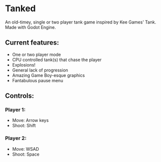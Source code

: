 # Tanked

An old-timey, single or two player tank game inspired by Kee Games' Tank. Made with Godot Engine.

## Current features:
- One or two player mode
- CPU controlled tank(s) that chase the player
- Explosions!
- General lack of progression
- Amazing Game Boy-esque graphics
- Fantabulous pause menu

## Controls:
### Player 1:

- Move: Arrow keys
- Shoot: Shift

### Player 2:

- Move: WSAD
- Shoot: Space
